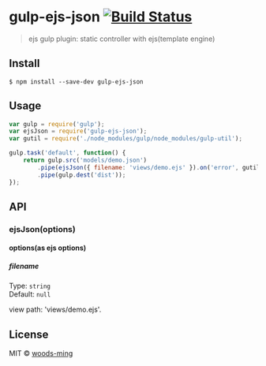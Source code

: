 # gulp-ejs-json [![Build Status](https://travis-ci.org/woods-ming/gulp-ejs-json.svg?branch=master)](https://travis-ci.org/woods-ming/gulp-ejs-json)

> ejs gulp plugin: static controller with ejs(template engine)


## Install

```
$ npm install --save-dev gulp-ejs-json
```


## Usage

```js
var gulp = require('gulp');
var ejsJson = require('gulp-ejs-json');
var gutil = require('./node_modules/gulp/node_modules/gulp-util');

gulp.task('default', function() {
	return gulp.src('models/demo.json')
	    .pipe(ejsJson({ filename: 'views/demo.ejs' }).on('error', gutil.log))
	    .pipe(gulp.dest('dist'));
});
```


## API

### ejsJson(options)

#### options(as ejs options)

##### filename

Type: `string`  
Default: `null`

view path: 'views/demo.ejs'.


## License

MIT © [woods-ming](https://github.com/woods-ming)
